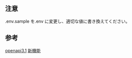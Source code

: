 ## 注意

.env.sample を.env に変更し、適切な値に書き換えてください。

## 参考

[openapi3.1](https://github.com/OAI/OpenAPI-Specification/blob/main/versions/3.1.0.md)
[新機能](https://nordicapis.com/whats-new-in-openapi-3-1-0/)
